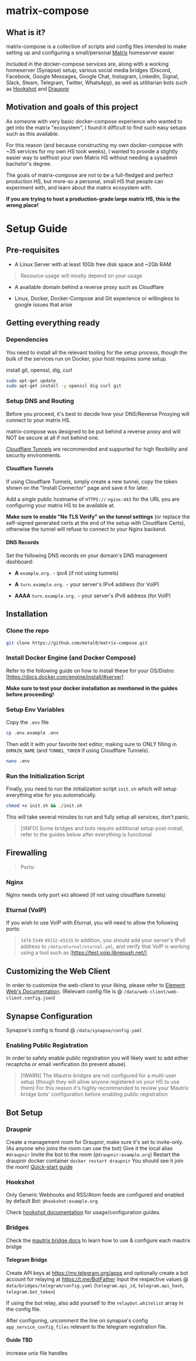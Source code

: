 # matrix-compose

## What is it?

matrix-compose is a collection of scripts and config files intended to make setting up and configuring a small/personal [Matrix](https://matrix.org/) homeserver easier.


Included in the docker-compose services are, along with a working homeserver (Synapse) setup, various social media bridges (Discord, Facebook, Google Messages, Google Chat, Instagram, LinkedIn, Signal, Slack, Steam, Telegram, Twitter, WhatsApp), as well as utilitarian bots such as [Hookshot](https://github.com/matrix-org/matrix-hookshot) and [Draupnir](https://github.com/the-draupnir-project/Draupnir)

## Motivation and goals of this project

As someone with very basic docker-compose experience who wanted to get into the matrix "ecosystem", I found it difficult to find such easy setups such as this available.

For this reason (and because constructing my own docker-compose with ~35 services for my own HS took weeks), I wanted to provide a slightly easier way to selfhost your own Matrix HS without needing a sysadmin bachelor's degree.


The goals of matrix-compose are not to be a full-fledged and perfect production HS, but more-so a personal, small HS that people can experiment with, and learn about the matrix ecosystem with.

**If you are trying to host a production-grade large matrix HS, this is the wrong place!**



# Setup Guide

## Pre-requisites

* A Linux Server with at least 10Gb free disk space and ~2Gb RAM
> Resource usage will mostly depend on your usage

* A available domain behind a reverse proxy such as Cloudflare

* Linux, Docker, Docker-Compose and Git experience or willingless to google issues that arise



## Getting everything ready


### Dependencies

You need to install all the relevant tooling for the setup process, though the bulk of the services run on Docker, your host requires some setup.

install git, openssl, dig, curl
```sh
sudo apt-get update
sudo apt-get install -y openssl dig curl git
```

### Setup DNS and Routing

Before you proceed, it's best to decide how your DNS/Reverse Proxying will connect to your matrix HS.

matrix-compose was designed to be put behind a reverse proxy and will NOT be secure at all if not behind one.

[Cloudflare Tunnels](https://www.cloudflare.com/products/tunnel/) are recommended and supported for high flexibility and security environments.

#### Cloudflare Tunnels

If using Cloudflare Tunnels, simply create a new tunnel, copy the token shown on the "Install Connector" page and save it for later.

Add a single public hostname of `HTTPS://` `nginx:443` for the URL you are configuring your matrix HS to be available at.

__**Make sure to enable "No TLS Verify" on the tunnel settings**__ (or replace the self-signed generated certs at the end of the setup with Cloudflare Certs), otherwise the tunnel will refuse to connect to your Nginx backend.

#### DNS Records

Set the following DNS records on your domain's DNS management dashboard:

* **A** `example.org.` - ipv4 (if not using tunnels)

* **A** `turn.example.org.` - your server's IPv4 address (for VoIP)

* **AAAA** `turn.example.org.` - your server's IPv6 address (for VoIP)




## Installation

### Clone the repo

```sh
git clone https://github.com/metal0/matrix-compose.git
```

### Install Docker Engine (and Docker Compose)


Refer to the following guide on how to install these for your OS/Distro:
[https://docs.docker.com/engine/install/#server]

__Make sure to test your docker installation as mentioned in the guides before proceeding!__

### Setup Env Variables

Copy the `.env` file
```sh
cp .env.example .env
```


Then edit it with your favorite text editor, making sure to ONLY filling in `DOMAIN_NAME` (and `TUNNEL_TOKEN` if using Cloudflare Tunnels).
```bash
nano .env
```

### Run the Initialization Script

Finally, you need to run the initialization script `init.sh` which will setup everything else for you automatically.


```bash
chmod +x init.sh && ./init.sh
```

This will take several minutes to run and fully setup all services, don't panic.

> [!INFO]
> Some bridges and bots require additional setup post-install, refer to the guides below after everything is functional



## Firewalling

> Ports:
### Nginx

Nginx needs only port `443` allowed (if not using cloudflare tunnels)

### Eturnal (VoIP)

If you wish to use VoIP with Eturnal, you will need to allow the following ports:
> `3478`
> `5349`
> `49152-65535`
In addition, you should add your server's IPv6 address to `/data/eturnal/eturnal.yml`, and verify that VoIP is working using a tool such as [https://test.voip.librepush.net/]


## Customizing the Web Client

In order to customize the web-client to your liking, please refer to [Element Web's Documentation](https://github.com/vector-im/element-web/blob/develop/docs/config.md).
(Relevant config file is @ `/data/web-client/web-client.config.json`)

## Synapse Configuration

Synapse's config is found @ `/data/synapse/config.yaml`

### Enabling Public Registration

In order to safely enable public registration you will likely want to add either recaptcha or email verification (to prevent abuse).

> [!WARN]
> The Mautrix bridges are not configured for a multi-user setup (though they will allow anyone registered on your HS to use them)
> For this reason it's highly recommended to review your Mautrix bridge bots' configuration before enabling public registration


## Bot Setup

### Draupnir


Create a management room for Draupnir, make sure it's set to invite-only. (As anyone who joins the room can use the bot)
Give it the local alias `#draupnir`
Invite the bot to the room (`@draupnir:example.org`)
Restart the draupnir docker container `docker restart draupnir`
You should see it join the room!
[Quick-start guide](https://github.com/the-draupnir-project/Draupnir#quickstart-guide)


### Hookshot


Only Generic Webhooks and RSS/Atom feeds are configured and enabled by default
Bot: `@hookshot:example.org`

Check [hookshot documentation](https://matrix-org.github.io/matrix-hookshot/latest/hookshot.html) for usage/configuration guides.


### Bridges

Check the [mautrix bridge docs](https://docs.mau.fi/bridges/) to learn how to use & configure each mautrix bridge


#### Telegram Bridge

Create API keys at https://my.telegram.org/apps and optionally create a bot account for relaying at https://t.me/BotFather
Input the respective values @ `data/bridges/telegram/config.yaml` (`telegram.api_id`, `telegram.api_hash`, `telegram.bot_token`)

If using the bot relay, also add yourself to the `relaybot.whitelist` array in the config file.

After configuring, uncomment the line on synapse's config `app_service_config_files` relevant to the telegram registration file.





#### Guide TBD

increase unix file handles
